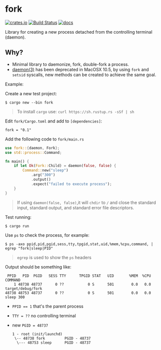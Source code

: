 # fork

[![crates.io](https://img.shields.io/crates/v/fork.svg)](https://crates.io/crates/fork)
[![Build Status](https://travis-ci.org/immortal/fork.svg?branch=master)](https://travis-ci.org/immortal/fork)
[![docs](https://docs.rs/fork/badge.svg)](https://docs.rs/fork)

Library for creating a new process detached from the controlling terminal (daemon).

## Why?

- Minimal library to daemonize, fork, double-fork a process.
- [daemon(3)](https://developer.apple.com/library/archive/documentation/System/Conceptual/ManPages_iPhoneOS/man3/daemon.3.html) has been
deprecated in MacOSX 10.5, by using `fork` and `setsid` syscalls, new methods
can be created to achieve the same goal.

Example:

Create a new test project:

    $ cargo new --bin fork

> To install `cargo` use: `curl https://sh.rustup.rs -sSf | sh`

Edit `fork/Cargo.toml` and add to `[dependencies]`:

    fork = "0.1"

Add the following code to `fork/main.rs`

```rs
use fork::{daemon, Fork};
use std::process::Command;

fn main() {
    if let Ok(Fork::Child) = daemon(false, false) {
        Command::new("sleep")
            .arg("300")
            .output()
            .expect("failed to execute process");
    }
}
```

> If using `daemon(false, false)`,it will `chdir` to `/` and close the standard input, standard output, and standard error file descriptors.

Test running:

    $ cargo run

Use `ps` to check the process, for example:

    $ ps -axo ppid,pid,pgid,sess,tty,tpgid,stat,uid,%mem,%cpu,command, | egrep "fork|sleep|PID"

> `egrep` is used to show the `ps` headers

Output should be something like:

```pre
 PPID   PID  PGID   SESS TTY      TPGID STAT   UID       %MEM  %CPU COMMAND
    1 48738 48737      0 ??           0 S      501        0.0   0.0 target/debug/fork
48738 48753 48737      0 ??           0 S      501        0.0   0.0 sleep 300
```

* `PPID == 1` that's the parent process
* `TTY = ??` no controlling terminal
* new `PGID = 48737`

      1 - root (init/launchd)
       \-- 48738 fork         PGID - 48737
        \--- 48753 sleep      PGID - 48737
